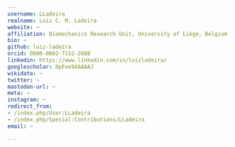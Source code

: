```yaml
---
username: LLadeira
realname: Luiz C. M. Ladeira
website: ~
affiliation: Biomechanics Research Unit, University of Liège, Belgium
bio: ~
github: luiz-ladeira
orcid: 0000-0002-7152-2688
linkedin: https://www.linkedin.com/in/luizladeira/
googlescholar: 8pFoo94AAAAJ
wikidata: ~
twitter: ~
mastodon-url: ~
meta: ~
instagram: ~
redirect_from:
- /index.php/User:LLadeira
- /index.php/Special:Contributions/LLadeira
email: ~

---
```

